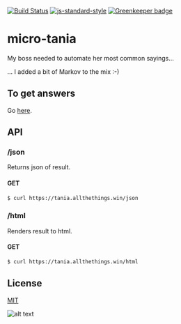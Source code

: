 [![Build Status](https://travis-ci.org/zrrrzzt/micro-tania.svg?branch=master)](https://travis-ci.org/zrrrzzt/micro-tania)
[![js-standard-style](https://img.shields.io/badge/code%20style-standard-brightgreen.svg?style=flat)](https://github.com/feross/standard)
[![Greenkeeper badge](https://badges.greenkeeper.io/zrrrzzt/micro-tania.svg)](https://greenkeeper.io/)

# micro-tania

My boss needed to automate her most common sayings...

... I added a bit of Markov to the mix :-)

## To get answers

Go [here](https://tania.allthethings.win/html).


## API

### **/json**

Returns json of result.

#### GET

```bash
$ curl https://tania.allthethings.win/json
```

### **/html**

Renders result to html. 

#### GET

```bash
$ curl https://tania.allthethings.win/html
```

## License

[MIT](LICENSE)

![alt text](https://robots.kebabstudios.party/micro-tania.png "Robohash image of micro-tania")
